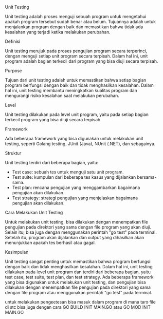 Unit Testing

Unit testing adalah proses menguji sebuah program untuk mengetahui apakah program tersebut sudah benar atau belum. Tujuannya adalah untuk menjalankan program dengan baik dan memastikan bahwa tidak ada kesalahan yang terjadi ketika melakukan perubahan.

Definisi

Unit testing merujuk pada proses pengujian program secara terperinci, dengan menguji setiap unit program secara terpisah. Dalam hal ini, unit program adalah bagian terkecil dari program yang bisa diuji secara terpisah.

Purpose

Tujuan dari unit testing adalah untuk memastikan bahwa setiap bagian program berfungsi dengan baik dan tidak menghasilkan kesalahan. Dalam hal ini, unit testing membantu meningkatkan kualitas program dan mengurangi risiko kesalahan saat melakukan perubahan.

Level

Unit testing dilakukan pada level unit program, yaitu pada setiap bagian terkecil program yang bisa diuji secara terpisah.

Framework

Ada beberapa framework yang bisa digunakan untuk melakukan unit testing, seperti Golang testing, JUnit (Java), NUnit (.NET), dan sebagainya.

Struktur

Unit testing terdiri dari beberapa bagian, yaitu:

- Test case: sebuah tes untuk menguji satu unit program.
- Test suite: kumpulan dari beberapa tes kasus yang dijalankan bersama-sama.
- Test plan: rencana pengujian yang menggambarkan bagaimana pengujian akan dilakukan.
- Test strategy: strategi pengujian yang menjelaskan bagaimana pengujian akan dilakukan.

Cara Melakukan Unit Testing

Untuk melakukan unit testing, bisa dilakukan dengan menempatkan file pengujian pada direktori yang sama dengan file program yang akan diuji. Selain itu, bisa juga dengan menggunakan perintah "go test" pada terminal. Setelah itu, program akan dijalankan dan output yang dihasilkan akan menunjukkan apakah tes berhasil atau gagal.

Kesimpulan

Unit testing sangat penting untuk memastikan bahwa program berfungsi dengan baik dan tidak menghasilkan kesalahan. Dalam hal ini, unit testing dilakukan pada level unit program dan terdiri dari beberapa bagian, yaitu test case, test suite, test plan, dan test strategy. Ada beberapa framework yang bisa digunakan untuk melakukan unit testing, dan pengujian bisa dilakukan dengan menempatkan file pengujian pada direktori yang sama dengan file program atau menggunakan perintah "go test" pada terminal.

untuk melakukan pengeetesan
bisa masuk dalam program di mana taro file di stc
bisa juga dengan cara
GO BUILD INIT MAIN.GO
atau
GO MOD INIT MAIN.GO
